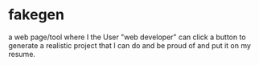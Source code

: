 # fakegen
a web page/tool where I the User "web developer" can click a button to generate a realistic project that I can do and be proud of and put it on my resume.
